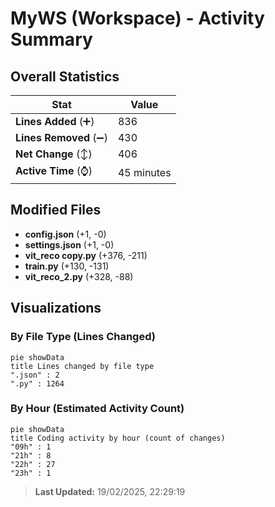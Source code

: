 # MyWS (Workspace) - Activity Summary 

## Overall Statistics

| Stat                   | Value                                                             |
| ---------------------- | ----------------------------------------------------------------- |
| **Lines Added** (➕)   | 836                                          |
| **Lines Removed** (➖) | 430                                        |
| **Net Change** (↕)    | 406                |
| **Active Time** (⌚)   | 45 minutes |


## Modified Files
- **config.json** (+1, -0)
- **settings.json** (+1, -0)
- **vit_reco copy.py** (+376, -211)
- **train.py** (+130, -131)
- **vit_reco_2.py** (+328, -88)

## Visualizations

### By File Type (Lines Changed)

```mermaid
pie showData
title Lines changed by file type
".json" : 2
".py" : 1264
```

### By Hour (Estimated Activity Count)

```mermaid
pie showData
title Coding activity by hour (count of changes)
"09h" : 1
"21h" : 8
"22h" : 27
"23h" : 1
```


> **Last Updated:** 19/02/2025, 22:29:19
